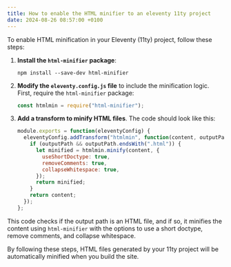 ```yaml
---
title: How to enable the HTML minifier to an eleventy 11ty project
date: 2024-08-26 08:57:00 +0100
---
```






To enable HTML minification in your Eleventy (11ty) project, follow these steps:

1. **Install the `html-minifier` package**:

   ```shell
   npm install --save-dev html-minifier
   ```

2. **Modify the `eleventy.config.js` file** to include the minification logic. First, require the `html-minifier` package:

   ```js
   const htmlmin = require("html-minifier");
   ```

3. **Add a transform to minify HTML files**. The code should look like this:

   ```js
   module.exports = function(eleventyConfig) {
     eleventyConfig.addTransform("htmlmin", function(content, outputPath) {
       if (outputPath && outputPath.endsWith(".html")) {
         let minified = htmlmin.minify(content, {
           useShortDoctype: true,
           removeComments: true,
           collapseWhitespace: true,
         });
         return minified;
       }
       return content;
     });
   };
   ```

This code checks if the output path is an HTML file, and if so, it minifies the content using `html-minifier` with the options to use a short doctype, remove comments, and collapse whitespace.

By following these steps, HTML files generated by your 11ty project will be automatically minified when you build the site.